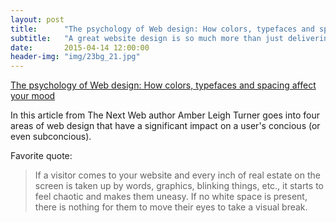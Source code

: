 ```yaml
---
layout: post
title:      "The psychology of Web design: How colors, typefaces and spacing affect your mood by Amber Leigh Turner"
subtitle:   "A great website design is so much more than just delivering content and making it look good. When visitors come to your site, they produce a set of feelings about your website and your organization. The type of feelings they produce – positive or negative – are entirely in your hands and should not be overlooked when designing content...."
date:       2015-04-14 12:00:00
header-img: "img/23bg_21.jpg"
---
```


<a href="http://thenextweb.com/dd/2014/10/22/psychology-web-design/">The psychology of Web design: How colors, typefaces and spacing affect your mood</a>

<p>In this article from The Next Web author Amber Leigh Turner goes into four areas of web design that have a significant impact on a user's concious (or even subconcious).</p>

<p>Favorite quote:</p>
<blockquote>If a visitor comes to your website and every inch of real estate on the screen is taken up by words, graphics, blinking things, etc., it starts to feel chaotic and makes them uneasy. If no white space is present, there is nothing for them to move their eyes to take a visual break.
</blockquote>
